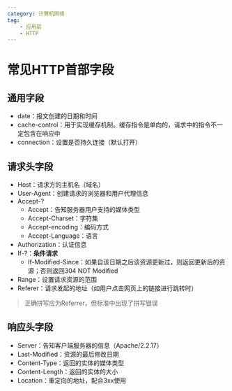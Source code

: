 ```yaml
---
category: 计算机网络
tag:
    - 应用层
    - HTTP
---
```



# 常见HTTP首部字段

## 通用字段

- date：报文创建的日期和时间
- cache-control：用于实现缓存机制。缓存指令是单向的，请求中的指令不一定包含在响应中
- connection：设置是否持久连接（默认打开）

## 请求头字段

- Host：请求方的主机名（域名）
- User-Agent：创建请求的浏览器和用户代理信息
- Accept-?
    - Accept：告知服务器用户支持的媒体类型
    - Accept-Charset：字符集
    - Accept-encoding：编码方式
    - Accept-Language：语言
- Authorization：认证信息
- If-?：**条件请求**
    - If-Modified-Since：如果自该日期之后该资源更新过，则返回更新后的资源；否则返回304 NOT Modified
- Range：设置请求资源的范围
- Referer：请求发起的地址（如用户点击网页上的链接进行跳转时）
>   正确拼写应为Referrer，但标准中出现了拼写错误


## 响应头字段

- Server：告知客户端服务器的信息（Apache/2.2.17）
- Last-Modified：资源的最后修改日期
- Content-Type：返回的实体的媒体类型
- Content-Length：返回的实体的大小
- Location：重定向的地址，配合3xx使用